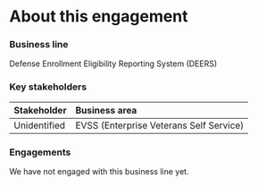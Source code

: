# About this engagement

### Business line

Defense Enrollment Eligibility Reporting System (DEERS)

### Key stakeholders

|Stakeholder|Business area|
|:--|:--|
|Unidentified|EVSS (Enterprise Veterans Self Service)|

### Engagements

We have not engaged with this business line yet.

